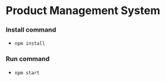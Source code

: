 # Product Management System

### Install command
- ```npm install```

### Run command
- ```npm start```
